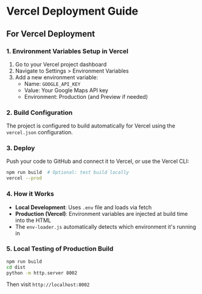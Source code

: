 # Vercel Deployment Guide

## For Vercel Deployment

### 1. Environment Variables Setup in Vercel

1. Go to your Vercel project dashboard
2. Navigate to Settings > Environment Variables
3. Add a new environment variable:
   - Name: `GOOGLE_API_KEY`
   - Value: Your Google Maps API key
   - Environment: Production (and Preview if needed)

### 2. Build Configuration

The project is configured to build automatically for Vercel using the `vercel.json` configuration.

### 3. Deploy

Push your code to GitHub and connect it to Vercel, or use the Vercel CLI:

```bash
npm run build  # Optional: test build locally
vercel --prod
```

### 4. How it Works

- **Local Development**: Uses `.env` file and loads via fetch
- **Production (Vercel)**: Environment variables are injected at build time into the HTML
- The `env-loader.js` automatically detects which environment it's running in

### 5. Local Testing of Production Build

```bash
npm run build
cd dist
python -m http.server 8002
```

Then visit `http://localhost:8002`
